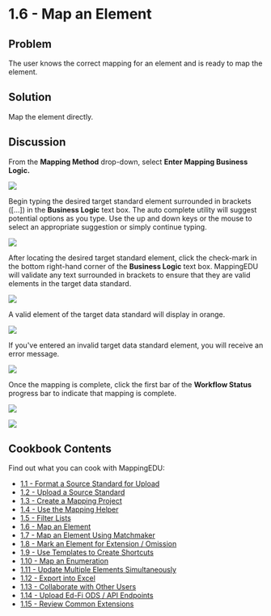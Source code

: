 # 1.6 - Map an Element

## Problem

The user knows the correct mapping for an element and is ready to map
the element.

## Solution

Map the element directly.

## Discussion

From the **Mapping Method** drop-down, select **Enter Mapping Business
Logic.**

![](../images/30081044/30081189.png)

Begin typing the desired target standard element surrounded in brackets
(\[...\]) in the **Business Logic** text box. The auto complete utility
will suggest potential options as you type. Use the up and down keys or
the mouse to select an appropriate suggestion or simply continue typing.

![](../images/30081044/30081190.png)

After locating the desired target standard element, click the check-mark
in the bottom right-hand corner of the **Business Logic** text box.
MappingEDU will validate any text surrounded in brackets to ensure that
they are valid elements in the target data standard.

![](../images/30081044/30081192.png)

A valid element of the target data standard will display in orange.

![](../images/30081044/30081193.png)

If you've entered an invalid target data standard element, you will
receive an error message.

![](../images/30081044/30081191.png)

Once the mapping is complete, click the first bar of the **Workflow
Status** progress bar to indicate that mapping is complete.

![](../images/30081044/30081194.png)

![](../images/30081044/30081195.png)

## Cookbook Contents

Find out what you can cook with MappingEDU:

* [1.1 - Format a Source Standard for Upload](1.1_-_Format_a_Source_Standard_for_Upload.md)
* [1.2 - Upload a Source Standard](1.2_-_Upload_a_Source_Standard.md)
* [1.3 - Create a Mapping Project](1.3_-_Create_a_Mapping_Project.md)
* [1.4 - Use the Mapping Helper](1.4_-_Use_the_Mapping_Helper.md)
* [1.5 - Filter Lists](1.5_-_Filter_Lists.md)
* [1.6 - Map an Element](1.6_-_Map_an_Element.md)
* [1.7 - Map an Element Using Matchmaker](1.7_-_Map_an_Element_Using_Matchmaker.md)
* [1.8 - Mark an Element for Extension / Omission](1.8_-_Mark_an_Element_for_Extension_Omission.md)
* [1.9 - Use Templates to Create Shortcuts](1.9_-_Use_Templates_to_Create_Shortcuts.md)
* [1.10 - Map an Enumeration](1.10_-_Map_an_Enumeration.md)
* [1.11 - Update Multiple Elements Simultaneously](1.11_-_Update_Multiple_Elements_Simultaneously.md)
* [1.12 - Export into Excel](1.12_-_Export_into_Excel.md)
* [1.13 - Collaborate with Other Users](1.13_-_Collaborate_with_Other_Users.md)
* [1.14 - Upload Ed-Fi ODS / API Endpoints](1.14_-_Upload_Ed-Fi_ODS_API_Endpoints.md)
* [1.15 - Review Common Extensions](1.15_-_Review_Common_Extensions.md)
